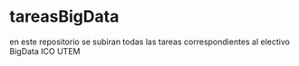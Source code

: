 # tareasBigData
en este repositorio se subiran todas las tareas correspondientes al electivo BigData ICO UTEM
